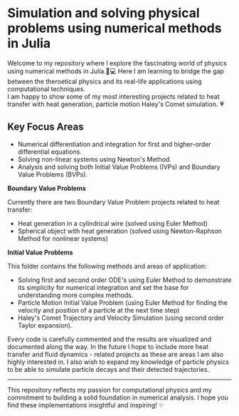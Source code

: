 # Simulation and solving physical problems using numerical methods in Julia 

 Welcome to my repository where I explore the fascinating world of physics using numerical methods in Julia.🌠💻
 Here I am learning to bridge the gap between the theroetical physics and its real-life applications using computational techniques.  
 I am happy to show some of my most interesting projects related to heat transfer with heat generation, particle motion Haley's Comet simulation. 💗

 ## Key Focus Areas 
 - Numerical differentiation and integration for first and higher-order differential equations.
 - Solving non-linear systems using Newton's Method.
 - Analysis and solving both Initial Value Problems (IVPs) and Boundary Value Problems (BVPs).
 
 **Boundary Value Problems**
 
 Currently there are two Boundary Value Problem projects related to heat transfer:
 - Heat generation in a cylindrical wire (solved using Euler Method)
 - Spherical object with heat generation (solved using Newton-Raphson Method for nonlinear systems)

 **Initial Value Problems**
 
 This folder contains the following methods and areas of application:
 - Solving first and second order ODE's using Euler Method to demonstrate its simplicity for numerical integration and set the base for understanding more complex methods.
 - Particle Motion Initial Value Problem (using Euler Method for finding the velocity and position of a particle at the next time step)
 - Haley's Comet Trajectory and Velocity Simulation (using second order Taylor expansion).

Every code is carefully commented and the results are visualized and documented along the way.
In the future I hope to include more heat transfer and fluid dynamics - related projects as these are areas I am also highly interested in. I also wish to expand my knowledge of particle physics to be able to simulate particle decays and their detected trajectories.


-------------------------------------------------------------------------------------------------------------------------------------
This repository reflects my passion for computational physics and my commitment to building a solid foundation in numerical analysis.
I hope you find these implementations insightful and inspiring! ✨
 
 
